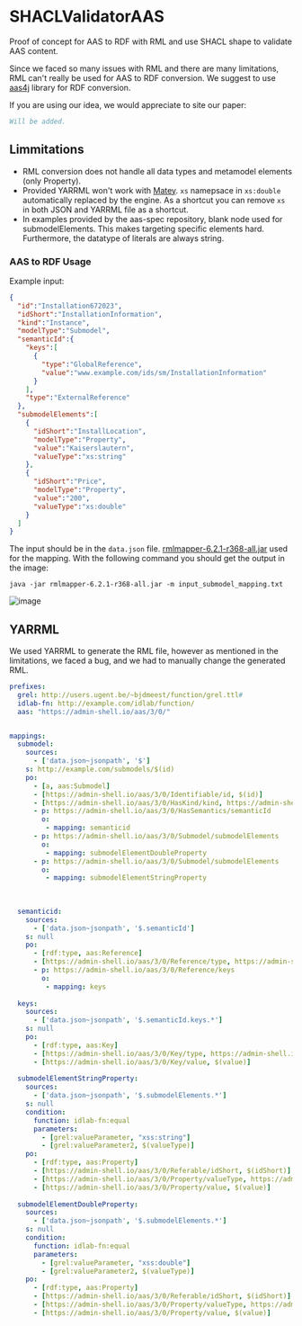# SHACLValidatorAAS

Proof of concept for AAS to RDF with RML and use SHACL shape to validate AAS content.

Since we faced so many issues with RML and there are many limitations, RML can't really be used for AAS to RDF conversion. We suggest to use [aas4j](https://github.com/eclipse-aas4j/aas4j) library for RDF conversion.

If you are using our idea, we would appreciate to site our paper:

```bibtex
Will be added.
```

## Limmitations
- RML conversion does not handle all data types and metamodel elements (only Property).
- Provided YARRML won't work with [Matey](https://rml.io/yarrrml/matey/). `xs` namepsace in `xs:double` automatically replaced by the engine. As a shortcut you can remove `xs` in both JSON and YARRML file as a shortcut.
- In examples provided by the aas-spec repository, blank node used for submodelElements. This makes targeting specific elements hard. Furthermore, the datatype of literals are always string.

### AAS to RDF Usage
Example input:
```json
{
  "id":"Installation672023",
  "idShort":"InstallationInformation",
  "kind":"Instance",
  "modelType":"Submodel",
  "semanticId":{
    "keys":[
      {
        "type":"GlobalReference",
        "value":"www.example.com/ids/sm/InstallationInformation"
      }
    ],
    "type":"ExternalReference"
  },
  "submodelElements":[
    {
      "idShort":"InstallLocation",
      "modelType":"Property",
      "value":"Kaiserslautern",
      "valueType":"xs:string"
    },
    {
      "idShort":"Price",
      "modelType":"Property",
      "value":"200",
      "valueType":"xs:double"
    }
  ]
}
```

The input should be in the `data.json` file. [rmlmapper-6.2.1-r368-all.jar](https://github.com/RMLio/rmlmapper-java/releases/download/v6.2.1/rmlmapper-6.2.1-r368-all.jar) used for the mapping.
With the following command you should get the output in the image: 

`java -jar rmlmapper-6.2.1-r368-all.jar -m input_submodel_mapping.txt`

![image](https://github.com/mhrimaz/SHACLValidatorAAS/assets/17963017/eec7968f-a56f-4828-88d8-0ca81b6d3a62)


## YARRML

We used YARRML to generate the RML file, however as mentioned in the limitations, we faced a bug, and we had to manually change the generated RML.

```yaml
prefixes:
  grel: http://users.ugent.be/~bjdmeest/function/grel.ttl#
  idlab-fn: http://example.com/idlab/function/
  aas: "https://admin-shell.io/aas/3/0/"


mappings:
  submodel:
    sources:
      - ['data.json~jsonpath', '$']
    s: http://example.com/submodels/$(id)
    po:
      - [a, aas:Submodel]
      - [https://admin-shell.io/aas/3/0/Identifiable/id, $(id)]
      - [https://admin-shell.io/aas/3/0/HasKind/kind, https://admin-shell.io/aas/3/0/ModellingKind/$(kind)~iri]
      - p: https://admin-shell.io/aas/3/0/HasSemantics/semanticId
        o:
         - mapping: semanticid
      - p: https://admin-shell.io/aas/3/0/Submodel/submodelElements
        o:
         - mapping: submodelElementDoubleProperty
      - p: https://admin-shell.io/aas/3/0/Submodel/submodelElements
        o:
         - mapping: submodelElementStringProperty
 
           
      
  semanticid:
    sources:
      - ['data.json~jsonpath', '$.semanticId']
    s: null 
    po:
      - [rdf:type, aas:Reference]
      - [https://admin-shell.io/aas/3/0/Reference/type, https://admin-shell.io/aas/3/0/ReferenceTypes/$(type)~iri]
      - p: https://admin-shell.io/aas/3/0/Reference/keys
        o:
         - mapping: keys   
      
  keys:
    sources:
      - ['data.json~jsonpath', '$.semanticId.keys.*']
    s: null 
    po:
      - [rdf:type, aas:Key]
      - [https://admin-shell.io/aas/3/0/Key/type, https://admin-shell.io/aas/3/0/KeyTypes/$(type)~iri]
      - [https://admin-shell.io/aas/3/0/Key/value, $(value)]
      
  submodelElementStringProperty:
    sources:
      - ['data.json~jsonpath', '$.submodelElements.*']
    s: null
    condition:
      function: idlab-fn:equal
      parameters:
        - [grel:valueParameter, "xss:string"]
        - [grel:valueParameter2, $(valueType)]
    po: 
      - [rdf:type, aas:Property]
      - [https://admin-shell.io/aas/3/0/Referable/idShort, $(idShort)]
      - [https://admin-shell.io/aas/3/0/Property/valueType, https://admin-shell.io/aas/3/0/DataTypeDefXsd/String~iri]
      - [https://admin-shell.io/aas/3/0/Property/value, $(value)]
      
  submodelElementDoubleProperty:
    sources:
      - ['data.json~jsonpath', '$.submodelElements.*']
    s: null
    condition:
      function: idlab-fn:equal
      parameters:
        - [grel:valueParameter, "xss:double"]
        - [grel:valueParameter2, $(valueType)]
    po: 
      - [rdf:type, aas:Property]
      - [https://admin-shell.io/aas/3/0/Referable/idShort, $(idShort)]
      - [https://admin-shell.io/aas/3/0/Property/valueType, https://admin-shell.io/aas/3/0/DataTypeDefXsd/Double~iri]
      - [https://admin-shell.io/aas/3/0/Property/value, $(value)]

       
```
